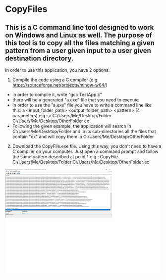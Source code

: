# CopyFiles
## This is a C command line tool designed to work on Windows and Linux as well. The purpose of this tool is to copy all the files matching a given pattern from a user given input to a user given destination directory.

In order to use this application, you have 2 options:

1. Compile the code using a C compiler (e.g: https://sourceforge.net/projects/mingw-w64/) 
  - in order to compile it, write "gcc TestApp.c"
  - there will be a generated "a.exe" file that you need to execute
  - in order to use the "a.exe" file you have to write a command line like this: a  \<input_folder_path\>  \<output_folder_path\>  \<pattern\> (4 parameters)
      e.g.: a C:/Users/Me/Desktop/Folder C:/Users/Me/Desktop/OtherFolder ex
  - Following the given example, the application will search in C:/Users/Me/Desktop/Folder and in its sub-directories all the files that contain "ex" and will copy them in     C:/Users/Me/Desktop/OtherFolder

2. Download the CopyFile.exe file. Using this way, you don't need to have a C compiler on your computer. Just open a command prompt and follow the same pattern described at point 1
      e.g.: CopyFile C:/Users/Me/Desktop/Folder C:/Users/Me/Desktop/OtherFolder ex
      
  ![LogExample](https://github.com/raduduhotaru/CopyFiles/blob/master/Photos/LogPhoto.png)
  

